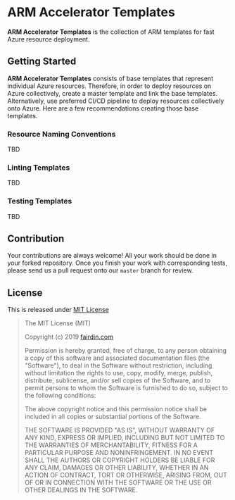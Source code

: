 # ARM Accelerator Templates #

**ARM Accelerator Templates** is the collection of ARM templates for fast Azure resource deployment.


## Getting Started ##

**ARM Accelerator Templates** consists of base templates that represent individual Azure resources. Therefore, in order to deploy resources on Azure collectively, create a master template and link the base templates. Alternatively, use preferred CI/CD pipeline to deploy resources collectively onto Azure. Here are a few recommendations creating those base templates.


### Resource Naming Conventions ###

TBD


### Linting Templates ###

TBD


### Testing Templates ###

TBD


## Contribution ##

Your contributions are always welcome! All your work should be done in your forked repository. Once you finish your work with corresponding tests, please send us a pull request onto our `master` branch for review.


## License ##

This is released under [MIT License](http://opensource.org/licenses/MIT)

> The MIT License (MIT)
>
> Copyright (c) 2019 [fairdin.com](https://fairdin.com)
> 
> Permission is hereby granted, free of charge, to any person obtaining a copy of this software and associated documentation files (the "Software"), to deal in the Software without restriction, including without limitation the rights to use, copy, modify, merge, publish, distribute, sublicense, and/or sell copies of the Software, and to permit persons to whom the Software is furnished to do so, subject to the following conditions:
> 
> The above copyright notice and this permission notice shall be included in all copies or substantial portions of the Software.
> 
> THE SOFTWARE IS PROVIDED "AS IS", WITHOUT WARRANTY OF ANY KIND, EXPRESS OR IMPLIED, INCLUDING BUT NOT LIMITED TO THE WARRANTIES OF MERCHANTABILITY, FITNESS FOR A PARTICULAR PURPOSE AND NONINFRINGEMENT. IN NO EVENT SHALL THE AUTHORS OR COPYRIGHT HOLDERS BE LIABLE FOR ANY CLAIM, DAMAGES OR OTHER LIABILITY, WHETHER IN AN ACTION OF CONTRACT, TORT OR OTHERWISE, ARISING FROM, OUT OF OR IN CONNECTION WITH THE SOFTWARE OR THE USE OR OTHER DEALINGS IN THE SOFTWARE.
